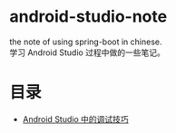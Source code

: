 # android-studio-note
the note of using spring-boot in chinese.  
学习 Android Studio 过程中做的一些笔记。

# 目录
* [Android Studio 中的调试技巧](https://github.com/zhuanghongji/android-studio-note/tree/master/0-how-to-debug)

